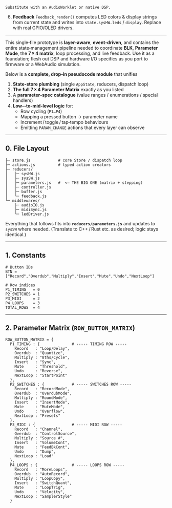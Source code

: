     Substitute with an AudioWorklet or native DSP.
6. **Feedback**
    `Feedback_render()` computes LED colors & display strings from current state and writes into `state.sysHW.leds` / `display`. Replace with real GPIO/OLED drivers.

------

This single‑file prototype is **layer‑aware**, **event‑driven**, and contains the entire state‑management pipeline needed to coordinate **BLK**, **Parameter Mode**, the **7 × 4 matrix**, loop processing, and live feedback. Use it as a foundation; flesh out DSP and hardware I/O specifics as you port to firmware or a WebAudio simulation.

Below is a **complete, drop‑in pseudocode module** that unifies

1. **State‑store plumbing** (single `AppState`, reducers, dispatch loop)
2. **The full 7 × 4 Parameter Matrix** exactly as you listed
3. A **parameter‑spec catalogue** (value ranges / enumerations / special handlers)
4. **Low‑‑to‑mid‑level logic** for:
   - Row cycling (`P1…P4`)
   - Mapping a pressed button → parameter name
   - Increment / toggle / tap‑tempo behaviours
   - Emitting `PARAM_CHANGE` actions that every layer can observe

------

## 0.  File Layout

```
├─ store.js            # core Store / dispatch loop
├─ actions.js          # typed action creators
├─ reducers/
│   ├─ sysHW.js
│   ├─ sysSW.js
│   ├─ parameters.js   #  <— THE BIG ONE (matrix + stepping)
│   ├─ controller.js
│   ├─ buffer.js
│   └─ feedback.js
└─ middlewares/
    ├─ audioIO.js
    ├─ midiSync.js
    └─ ledDriver.js
```

Everything that follows fits into **`reducers/parameters.js`** and updates to `sysSW` where needed.
 (Translate to C++ / Rust etc. as desired; logic stays identical.)

------

## 1.  Constants

```pseudo
# Button IDs
BTN = ["Record","Overdub","Multiply","Insert","Mute","Undo","NextLoop"]

# Row indices
P1_TIMING   = 0
P2_SWITCHES = 1
P3_MIDI     = 2
P4_LOOPS    = 3
TOTAL_ROWS  = 4
```

------

## 2.  Parameter Matrix (`ROW_BUTTON_MATRIX`)

```pseudo
ROW_BUTTON_MATRIX = {
  P1_TIMING : {              # ----- TIMING ROW -----
    Record   : "Loop/Delay",
    Overdub  : "Quantize",
    Multiply : "8ths/Cycle",
    Insert   : "Sync",
    Mute     : "Threshold",
    Undo     : "Reverse",
    NextLoop : "StartPoint"
  },
  P2_SWITCHES : {            # ----- SWITCHES ROW -----
    Record   : "RecordMode",
    Overdub  : "OverdubMode",
    Multiply : "RoundMode",
    Insert   : "InsertMode",
    Mute     : "MuteMode",
    Undo     : "Overflow",
    NextLoop : "Presets"
  },
  P3_MIDI : {                # ----- MIDI ROW -----
    Record   : "Channel",
    Overdub  : "ControlSource",
    Multiply : "Source #",
    Insert   : "VolumeCont",
    Mute     : "FeedBkCont",
    Undo     : "Dump",
    NextLoop : "Load"
  },
  P4_LOOPS : {               # ----- LOOPS ROW -----
    Record   : "MoreLoops",
    Overdub  : "AutoRecord",
    Multiply : "LoopCopy",
    Insert   : "SwitchQuant",
    Mute     : "LoopTrig",
    Undo     : "Velocity",
    NextLoop : "SamplerStyle"
  }
